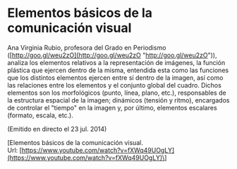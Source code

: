 # Elementos básicos de la comunicación visual

Ana Virginia Rubio, profesora del Grado en Periodismo ([http://goo.gl/weu2zO](http://goo.gl/weu2zO "http://goo.gl/weu2zO")), analiza los elementos relativos a la representación de imágenes, la función plástica que ejercen dentro de la misma, entendida esta como las funciones que los distintos elementos ejercen entre sí dentro de la imagen, así como las relaciones entre los elementos y el conjunto global del cuadro. Dichos elementos son los morfológicos (punto, línea, plano, etc.), responsables de la estructura espacial de la imagen; dinámicos (tensión y ritmo), encargados de controlar el "tiempo" en la imagen y, por último, elementos escalares (formato, escala, etc.).

(Emitido en directo el 23 jul. 2014)

\[Elementos básicos de la comunicación visual. Url: [https://www.youtube.com/watch?v=fXWq49UOgLY](https://www.youtube.com/watch?v=fXWq49UOgLY)\]